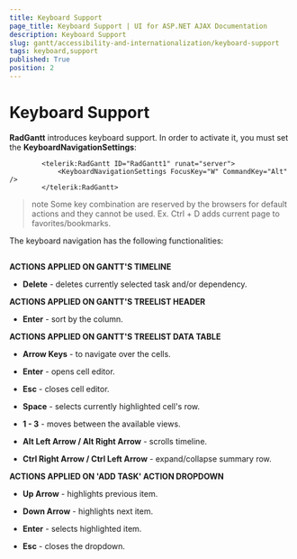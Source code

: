 ```yaml
---
title: Keyboard Support
page_title: Keyboard Support | UI for ASP.NET AJAX Documentation
description: Keyboard Support
slug: gantt/accessibility-and-internationalization/keyboard-support
tags: keyboard,support
published: True
position: 2
---
```


# Keyboard Support



__RadGantt__ introduces keyboard support. In order to activate it, you must set the __KeyboardNavigationSettings__:

````ASPNET
	    <telerik:RadGantt ID="RadGantt1" runat="server">
	        <KeyboardNavigationSettings FocusKey="W" CommandKey="Alt" />
	    </telerik:RadGantt>              
````



>note Some key combination are reserved by the browsers for default actions and they cannot be used. Ex. Ctrl + D adds current page to favorites/bookmarks.
>


The keyboard navigation has the following functionalities:

## 

__ACTIONS APPLIED ON GANTT'S TIMELINE__

* __Delete__ - deletes currently selected task and/or dependency.

__ACTIONS APPLIED ON GANTT'S TREELIST HEADER__

* __Enter__ - sort by the column.

__ACTIONS APPLIED ON GANTT'S TREELIST DATA TABLE__

* __Arrow Keys__ - to navigate over the cells.

* __Enter__ - opens cell editor.

* __Esc__ - closes cell editor.

* __Space__ - selects currently highlighted cell's row.

* __1 - 3__ - moves between the available views.

* __Alt Left Arrow / Alt Right Arrow__ - scrolls timeline.

* __Ctrl Right Arrow / Ctrl Left Arrow__ - expand/collapse summary row.

__ACTIONS APPLIED ON 'ADD TASK' ACTION DROPDOWN__

* __Up Arrow__ - highlights previous item.

* __Down Arrow__ - highlights next item.

* __Enter__ - selects highlighted item.

* __Esc__ - closes the dropdown.
